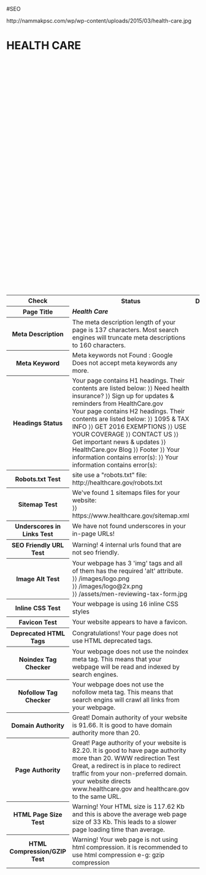 #SEO
<html>
<body>
<backgroundimage>http://nammakpsc.com/wp/wp-content/uploads/2015/03/health-care.jpg</backgroundimage>
<h1><b>HEALTH CARE</b><h1>
<table>
<tr>
<th>Check</th>
<th>Status</th>
<th>Details</th>
<th>Suggestion</th>
</tr>
<tr>
<th><b>Page Title</b></th>
<td><b><i>Health Care</i></b></td>
<br></tr>
<tr>
<th><b>Meta Description</b></th>
<td>The meta description length of your page is 137 characters. Most search engines will truncate meta descriptions to 160 characters.<td>
<br></tr>
<tr>
<th><b>Meta Keyword</b></th>
<td>Meta keywords not Found : Google Does not accept meta keywords any more.</td><br>
</tr>
<tr>
<th><b> Headings Status</b></th>
<td>Your page contains H1 headings. Their contents are listed below:
⟩⟩ Need health insurance?
⟩⟩ Sign up for updates & reminders from HealthCare.gov
<br>Your page contains H2 headings. Their contents are listed below:
⟩⟩ 1095 & TAX INFO
⟩⟩ GET 2016 EXEMPTIONS
⟩⟩ USE YOUR COVERAGE
⟩⟩ CONTACT US
⟩⟩ Get important news & updates
⟩⟩ HealthCare.gov Blog
⟩⟩ Footer
⟩⟩ Your information contains error(s):
⟩⟩ Your information contains error(s):<br>
</td><br>
</tr>
<tr>
<th><b>Robots.txt Test</b></th>
<td> site use a "robots.txt" file:<br>
http://healthcare.gov/robots.txt
</td><br>
</tr>
<tr>
<th><b>Sitemap Test	</b></th>
<td>We've found 1 sitemaps files for your website:<br>
⟩⟩ https://www.healthcare.gov/sitemap.xml</td><br>
</tr>
<tr><th><b>Underscores in Links Test</b></th>
<td>We have not found underscores in your in-page URLs!</td>
<br>
</tr>
<tr><th><b>SEO Friendly URL Test</b></th>
<td>Warning! 4 internal urls found that are not seo friendly.</td><br>
</tr>
<tr>
<th><b>Image Alt Test	</b></th>
<td>Your webpage has 3 'img' tags and all of them has the required 'alt' attribute.<br>
⟩⟩ /images/logo.png<br>
⟩⟩ /images/logo@2x.png<br>
⟩⟩ /assets/men-reviewing-tax-form.jpg<br>
</td><br>
</tr>
<tr>
<th><b>Inline CSS Test	</b></th>
<td>Your webpage is using 16 inline CSS styles</td><br>
</tr>
<tr>
<th><b>Favicon Test</b></th>
<td>Your website appears to have a favicon.</td><br>
</tr>
<tr>
<th><b>Deprecated HTML Tags	</b></th>
<td>Congratulations! Your page does not use HTML deprecated tags.</td><br>
</tr>
<tr>
<th><b>Noindex Tag Checker</b></th>
<td>Your webpage does not use the noindex meta tag. This means that your webpage will be read and indexed by search engines.
<br>
</td><br>
</tr>
<tr>
<th><b>Nofollow Tag Checker</b></th>	
<td>Your webpage does not use the nofollow meta tag. This means that search engins will crawl all links from your webpage.
<br>
</td><br>
</tr>
<tr>
<th><b>Domain Authority</b></th>	
<td>Great! Domain authority of your website is 91.66. It is good to have domain authority more than 20.
<br>
</td><br>
</tr>
<tr>
<th><b>Page Authority</b></th>	
<td>Great! Page authority of your website is 82.20. It is good to have page authority more than 20.
WWW redirection Test		Great, a redirect is in place to redirect traffic from your non-preferred domain. your website directs www.healthcare.gov and healthcare.gov to the same URL.
<br>
</td><br>
</tr>
<tr>
<th><b>HTML Page Size Test</b></th>	
<td>Warning! Your HTML size is 117.62 Kb and this is above the average web page size of 33 Kb. 
This leads to a slower page loading time than average.
<br>
</td><br>
</tr>
<tr>
<th><b>HTML Compression/GZIP Test</b></th>	
<td>Warning! Your web page is not using html compression. it is recommended to use html compression e-g: gzip compression
<br>
</td><br>
</tr>
</table>
</body>
</html>
